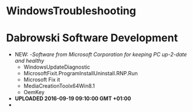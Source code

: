 
# WindowsTroubleshooting
 # Dabrowski Software Development

- NEW:
 -*Software from Microsoft Corporation for keeping PC up-2-date and healthy*
   - WindowsUpdateDiagnostic
   - MicrosoftFixit.ProgramInstallUninstall.RNP.Run
   - Microsoft Fix it
   - MediaCreationToolx64Win8.1
   - OemKey
 - <strong>UPLOADED 2016-09-19 09:10:00 GMT +01:00</strong>
 - 
